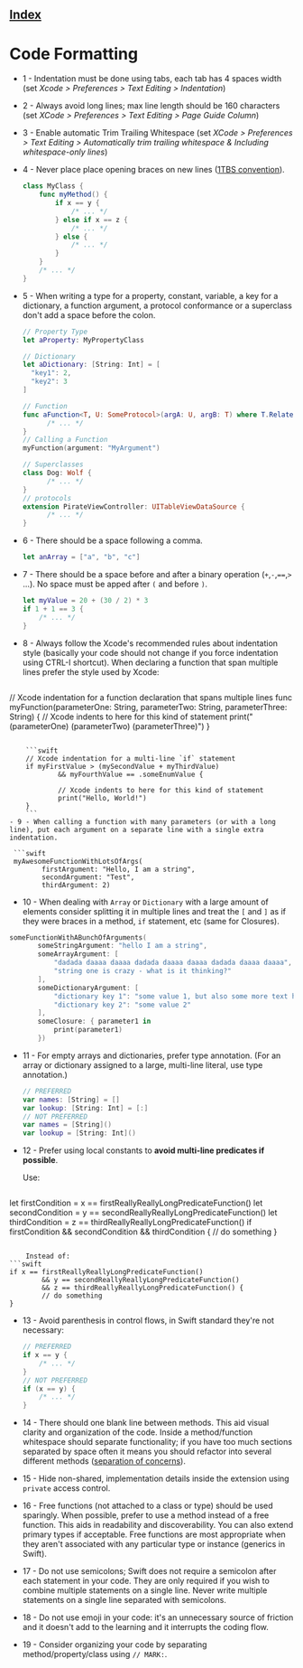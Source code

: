 ## [Index](0.Index.md)

# Code Formatting

- 1 - Indentation must be done using tabs, each tab has 4 spaces width (set *Xcode > Preferences > Text Editing > Indentation*)
- 2 - Always avoid long lines; max line length should be 160 characters (set *XCode > Preferences > Text Editing > Page Guide Column*)
- 3 - Enable automatic Trim Trailing Whitespace (set *XCode > Preferences > Text Editing > Automatically trim trailing whitespace & Including whitespace-only lines*)
- 4 - Never place place opening braces on new lines ([1TBS convention](https://en.m.wikipedia.org/wiki/Indentation_style#1TBS)).

    ```swift
    class MyClass {
        func myMethod() {
            if x == y {
                /* ... */
            } else if x == z {
                /* ... */
            } else {
                /* ... */
            }
        }
        /* ... */
    }
    ``` 
- 5 - When writing a type for a property, constant, variable, a key for a dictionary, a function argument, a protocol conformance or a superclass don't add a space before the colon.

  ```swift
  // Property Type
  let aProperty: MyPropertyClass
  
  // Dictionary
  let aDictionary: [String: Int] = [
    "key1": 2,
    "key2": 3
  ]
  
  // Function
  func aFunction<T, U: SomeProtocol>(argA: U, argB: T) where T.RelatedType == U {
        /* ... */
  }
  // Calling a Function
  myFunction(argument: "MyArgument")
  
  // Superclasses
  class Dog: Wolf {
        /* ... */
  }
  // protocols
  extension PirateViewController: UITableViewDataSource {
        /* ... */
  }
  ```
- 6 - There should be a space following a comma.

    ```swift
    let anArray = ["a", "b", "c"]
    ```
    
- 7 - There should be a space before and after a binary operation (`+`,`-`,`==`,`>` ...). No space must be apped after `(` and before `)`.

    ```swift
    let myValue = 20 + (30 / 2) * 3
    if 1 + 1 == 3 {
        /* ... */
    }
    ```
- 8 - Always follow the Xcode's recommended rules about indentation style (basically your code should not change if you force indentation using CTRL-I shortcut).
  When declaring a function that span multiple lines prefer the style used by Xcode:
  
  ```swift
// Xcode indentation for a function declaration that spans multiple lines
func myFunction(parameterOne: String,
                    parameterTwo: String,
                    parameterThree: String) {
        // Xcode indents to here for this kind of statement
        print("\(parameterOne) \(parameterTwo) \(parameterThree)")
}
```

    ```swift
    // Xcode indentation for a multi-line `if` statement
    if myFirstValue > (mySecondValue + myThirdValue)
            && myFourthValue == .someEnumValue {
    
            // Xcode indents to here for this kind of statement
            print("Hello, World!")
    }
    ```
- 9 - When calling a function with many parameters (or with a long line), put each argument on a separate line with a single extra indentation.
 
 ```swift
 myAwesomeFunctionWithLotsOfArgs(
        firstArgument: "Hello, I am a string",
        secondArgument: "Test",
        thirdArgument: 2)
 ```
 
- 10 - When dealing with `Array` or `Dictionary` with a large amount of elements consider splitting it in multiple lines and treat the `[` and `]` as if they were braces in a method, `if` statement, etc (same for Closures).
 
 ```swift
 someFunctionWithABunchOfArguments(
        someStringArgument: "hello I am a string",
        someArrayArgument: [
            "dadada daaaa daaaa dadada daaaa daaaa dadada daaaa daaaa",
            "string one is crazy - what is it thinking?"
        ],
        someDictionaryArgument: [
            "dictionary key 1": "some value 1, but also some more text here",
            "dictionary key 2": "some value 2"
        ],
        someClosure: { parameter1 in
            print(parameter1)
        })
 ```
- 11 - For empty arrays and dictionaries, prefer type annotation. (For an array or dictionary assigned to a large, multi-line literal, use type annotation.)

    ```swift
    // PREFERRED
    var names: [String] = []
    var lookup: [String: Int] = [:]
    // NOT PREFERRED
    var names = [String]()
    var lookup = [String: Int]()
    ```
- 12 - Prefer using local constants to **avoid multi-line predicates if possible**.
  
  Use:
  
  ```swift
let firstCondition = x == firstReallyReallyLongPredicateFunction()
let secondCondition = y == secondReallyReallyLongPredicateFunction()
let thirdCondition = z == thirdReallyReallyLongPredicateFunction()
if firstCondition && secondCondition && thirdCondition {
        // do something
}
```

    Instead of:
```swift
if x == firstReallyReallyLongPredicateFunction()
        && y == secondReallyReallyLongPredicateFunction()
        && z == thirdReallyReallyLongPredicateFunction() {
        // do something
}
```
- 13 - Avoid parenthesis in control flows, in Swift standard they're not necessary:

    ```swift
    // PREFERRED
    if x == y {
        /* ... */
    }
    // NOT PREFERRED
    if (x == y) {
        /* ... */
    }
    ```
- 14 - There should one blank line between methods. This aid visual clarity and organization of the code.
Inside a method/function whitespace should separate functionality; if you have too much sections separated by space often it means you should refactor into several different methods ([separation of concerns](https://en.wikipedia.org/wiki/Separation_of_concerns)).
- 15 - Hide non-shared, implementation details inside the extension using `private` access control.
- 16 - Free functions (not attached to a class or type) should be used sparingly. When possible, prefer to use a method instead of a free function. This aids in readability and discoverability. You can also extend primary types if acceptable.
    Free functions are most appropriate when they aren't associated with any particular type or instance (generics in Swift).
- 17 - Do not use semicolons; Swift does not require a semicolon after each statement in your code. They are only required if you wish to combine multiple statements on a single line. Never write multiple statements on a single line separated with semicolons.
- 18 - Do not use emoji in your code: it's an unnecessary source of friction and it doesn't add to the learning and it interrupts the coding flow.
- 19 - Consider organizing your code by separating method/property/class using `// MARK:`.